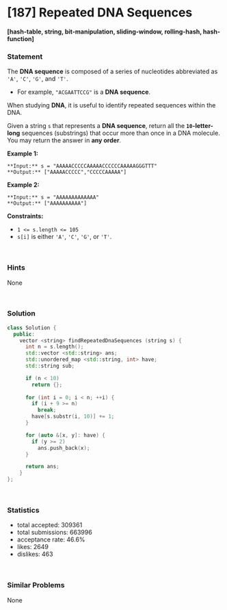 # [187] Repeated DNA Sequences

**[hash-table, string, bit-manipulation, sliding-window, rolling-hash, hash-function]**

### Statement

The **DNA sequence** is composed of a series of nucleotides abbreviated as `'A'`, `'C'`, `'G'`, and `'T'`.

* For example, `"ACGAATTCCG"` is a **DNA sequence**.



When studying **DNA**, it is useful to identify repeated sequences within the DNA.

Given a string `s` that represents a **DNA sequence**, return all the **`10`-letter-long** sequences (substrings) that occur more than once in a DNA molecule. You may return the answer in **any order**.


**Example 1:**

```
**Input:** s = "AAAAACCCCCAAAAACCCCCCAAAAAGGGTTT"
**Output:** ["AAAAACCCCC","CCCCCAAAAA"]

```
**Example 2:**

```
**Input:** s = "AAAAAAAAAAAAA"
**Output:** ["AAAAAAAAAA"]

```

**Constraints:**
* `1 <= s.length <= 105`
* `s[i]` is either `'A'`, `'C'`, `'G'`, or `'T'`.


<br>

### Hints

None

<br>

### Solution

```cpp
class Solution {
  public:
    vector <string> findRepeatedDnaSequences (string s) {
      int n = s.length();
      std::vector <std::string> ans;
      std::unordered_map <std::string, int> have;
      std::string sub;

      if (n < 10)
        return {};
      
      for (int i = 0; i < n; ++i) {
        if (i + 9 >= n)
          break;
        have[s.substr(i, 10)] += 1;
      }

      for (auto &[x, y]: have) {
        if (y >= 2)
          ans.push_back(x);
      }

      return ans;
    }
};
```

<br>

### Statistics

- total accepted: 309361
- total submissions: 663996
- acceptance rate: 46.6%
- likes: 2649
- dislikes: 463

<br>

### Similar Problems

None

